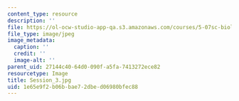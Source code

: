 ```yaml
---
content_type: resource
description: ''
file: https://ol-ocw-studio-app-qa.s3.amazonaws.com/courses/5-07sc-biological-chemistry-i-fall-2013/1e65e9f2b06bbae72dbed06980bfec88_Session_3.jpg
file_type: image/jpeg
image_metadata:
  caption: ''
  credit: ''
  image-alt: ''
parent_uid: 27144c40-64d0-090f-a5fa-7413272ece82
resourcetype: Image
title: Session_3.jpg
uid: 1e65e9f2-b06b-bae7-2dbe-d06980bfec88
---
```


